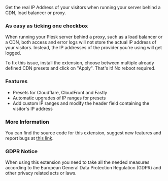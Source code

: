 Get the real IP Address of your visitors when running your server behind a CDN, load balancer or proxy.

### As easy as ticking one checkbox

When running your Plesk server behind a proxy, such as a load balancer or a CDN, both access and error logs will not store the actual IP address of your visitors. Instead, the IP addresses of the provider you're using will get logged.

To fix this issue, install the extension, choose between multiple already defined CDN presets and click on "Apply". That's it! No reboot required.

### Features

- Presets for Cloudflare, CloudFront and Fastly
- Automatic upgrades of IP ranges for presets
- Add custom IP ranges and modify the header field containing the visitor's IP address

### More Information
You can find the source code for this extension, suggest new features and report bugs at [this link](https://github.com/josemmo/plesk-real-ip-address).

### GDPR Notice
When using this extension you need to take all the needed measures according to the European General Data Protection Regulation (GDPR) and other privacy related acts or laws.
